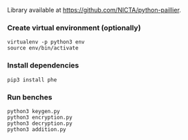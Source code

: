 Library available at https://github.com/NICTA/python-paillier.

### Create virtual environment (optionally)
```
virtualenv -p python3 env
source env/bin/activate
```

### Install dependencies
```
pip3 install phe
```

### Run benches
```
python3 keygen.py
python3 encryption.py
python3 decryption.py
python3 addition.py
```
